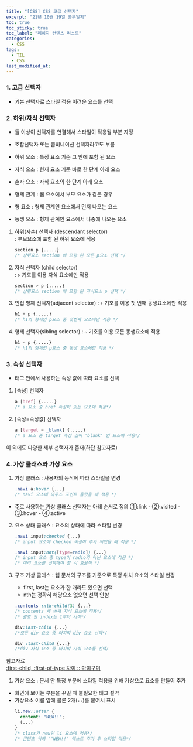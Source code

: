 ```yaml
---
title: "[CSS] CSS 고급 선택자"
excerpt: "21년 10월 19일 공부일지"
toc: true
toc_sticky: true
toc_label: "페이지 컨텐츠 리스트"
categories:
  - CSS
tags:
  - TIL
  - CSS
last_modified_at:
---
```



### **1. 고급 선택자**
- 기본 선택자로 스타일 적용 어려운 요소를 선택

### **2. 하위/자식 선택자**

- 둘 이상이 선택자를 연결해서 스타일이 적용될 부분 지정
- 조합선택자 또는 콤비네이션 선택자라고도 부름    
- 하위 요소 : 특정 요소 기준 그 안에 포함 된 요소
- 자식 요소 : 현재 요소 기준 바로 한 단계 아래 요소
- 손자 요소 : 자식 요소의 한 단계 아래 요소

- 형제 관계 : 웹 요소에서 부모 요소가 같은 경우
- 형 요소 : 형제 관계인 요소에서 먼저 나오는 요소
- 동생 요소 : 형제 관계인 요소에서 나중에 나오는 요소

1. 하위(자손) 선택자 (descendant selector)  
   : 부모요소에 포함 된 하위 요소에 적용
    ```css
    section p {.....}
    /* 상위요소 section 에 포함 된 모든 p요소 선택 */
    ```

2. 자식 선택자 (child selector)  
   : `>` 기호를 이용 자식 요소에만 적용
    ```css
    section > p {.....}
    /* 상위요소 section 에 포함 된 자식요소 p 선택 */
    ```

3. 인접 형제 선택자(adjacent selector)
   : `+` 기호를 이용 첫 번째 동생요소에만 적용
    ```css
    h1 + p {.....}
    /* h1의 형제인 p요소 중 첫번째 요소에만 적용 */
    ```

4. 형제 선택자(sibling selector)
   : `~` 기호를 이용 모든 동생요소에 적용
    ```css
    h1 ~ p {.....}
    /* h1의 형제인 p요소 중 동생 요소에만 적용 */
    ```

### **3. 속성 선택자**

- 태그 안에서 사용하는 속성 값에 따라 요소를 선택  

1. [속성] 선택자
    ```css
    a [href] {.....}
    /* a 요소 중 href 속성이 있는 요소에 적용*/
    ```

2. [속성=속성값] 선택자
    ```css
    a [target = _blank] {.....}
    /* a 요소 중 target 속성 값이 'blank' 인 요소에 적용*/
    ```

이 외에도 다양한 세부 선택자가 존재(하단 참고자료)

### **4. 가상 클래스와 가상 요소**

1. 가상 클래스 : 사용자의 동작에 따라 스타일을 변경
    ```css
    .navi a:hover {...}
    /* navi 요소에 마우스 포인트 올렸을 때 적용 */
    ```
- 주로 사용하는 가상 클래스 선택자는 아래 순서로 정의
  ①:link - ②:visited - ③:hover - ④:active

2. 요소 상태 클래스 : 요소의 상태에 따라 스타일 변경
  
    ```css
    .navi input:checked {...}
    /* input 요소에 checked 속성이 추가 되었을 때 적용 */
    ```
    ```css
    .navi input:not([type=radio]) {...}
    /* input 요소 중 type이 radio가 아닌 요소에 적용 */
    /* 여러 요소를 선택해야 할 시 효율적 */
    ```

3. 구조 가상 클래스 : 웹 문서의 구조를 기준으로 특정 위치 요소의 스타일 변경
    - first, last는 요소가 한 개라도 있으면 선택
    - nth는 정확히 해당요소 없으면 선택 안함
    ```css
    .contents :nth-child(3) {...}
    /* contents 세 번째 자식 요소에 적용*/
    /* 괄호 안 index는 1부터 시작*/
    ```
    ```css
    div:last-child {...}
    /*모든 div 요소 중 마지막 div 요소 선택*/
    ```
    ```css
    div :last-child {...}
    /*div 자식 요소 중 마지막 자식 요소를 선택/
    ```
참고자료  
[:first-child, :first-of-type 차이 :: 마이구미](https://mygumi.tistory.com/342#:~:text=%3Afirst%2Dchild%20%3D%3E%20%ED%98%95%EC%A0%9C,%EC%9D%98%20%EC%9A%94%EC%86%8C%EB%9D%BC%EA%B3%A0%20%EB%B3%B4%EB%A9%B4%20%EB%90%9C%EB%8B%A4.)

1. 가상 요소 : 문서 안 특정 부분에 스타일 적용을 위해 가상으로 요소를 만들어 추가
- 화면에 보이는 부분을 꾸밀 때 불필요한 태그 절약
- 가상요소 이름 앞에 콜론 2개(`::`)를 붙여서 표시
    ```css
    li.new::after {
      content: "NEW!!";
      (...)
    }
    /* class가 new인 li 요소에 적용*/
    /* 콘텐츠 뒤에 '"NEW!!" 텍스트 추가 후 스타일 적용*/
    ```
